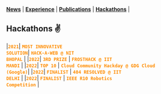 <link rel="stylesheet" href="style.css">

**[News](news.md)** | **[Experience](experience.md)** | **[Publications](publications.md)** | **[Hackathons](hackathons.md)** |

## Hackathons ✌️ <a id="hackathons"></a>

|**<code style="color: #FF8C00">2021</code>**| **<code style="color: #FF8C00">MOST INNOVATIVE SOLUTION</code>**| **<code style="color: #FF8C00">HACK-A-WEB @ NIT BHOPAL</code>**                     |
|**<code style="color: #FF8C00">2022</code>**| **<code style="color: #FF8C00">3RD PRIZE</code>**               | **<code style="color: #FF8C00">FROSTHACK @ IIT MANDI</code>**                       |
|**<code style="color: #FF8C00">2022</code>**| **<code style="color: #FF8C00">TOP 10</code>**                  | **<code style="color: #FF8C00">Cloud Community Hackday @ GDG Cloud (Google)</code>**|
|**<code style="color: #FF8C00">2022</code>**| **<code style="color: #FF8C00">FINALIST</code>**                | **<code style="color: #FF8C00">404 RESOLVED @ IIT DELHI</code>**                    |
|**<code style="color: #FF8C00">2022</code>**| **<code style="color: #FF8C00">FINALIST</code>**                | **<code style="color: #FF8C00">IEEE R10 Robotics Competition</code>**               |

